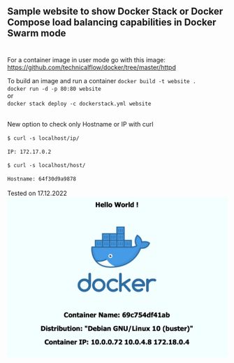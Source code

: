 ## Sample website to show Docker Stack or Docker Compose load balancing capabilities in Docker Swarm mode
#

For a container image in user mode go with this image: 
https://github.com/technicalflow/docker/tree/master/httpd
<br>

To build an image and run a container
``docker build -t website . ``<br>
``docker run -d -p 80:80 website``<br>
or<br>
``docker stack deploy -c dockerstack.yml website ``<br><br>

New option to check only Hostname or IP with curl 

``$ curl -s localhost/ip/ ``

`` IP: 172.17.0.2 ``

``$ curl -s localhost/host/ ``

``Hostname: 64f30d9a9878 ``
<br><br>
Tested on 17.12.2022
<br>
<img src=./static/image.png>
